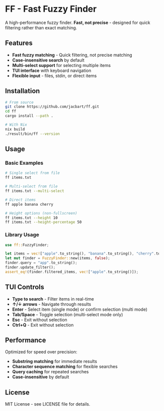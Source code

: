 # FF - Fast Fuzzy Finder

A high-performance fuzzy finder. **Fast, not precise** - designed for quick filtering rather than exact matching.

## Features

- **Fast fuzzy matching** - Quick filtering, not precise matching
- **Case-insensitive search** by default
- **Multi-select support** for selecting multiple items
- **TUI interface** with keyboard navigation
- **Flexible input** - files, stdin, or direct items

## Installation

```bash
# From source
git clone https://github.com/jacbart/ff.git
cd ff
cargo install --path .

# With Nix
nix build
./result/bin/ff --version
```

## Usage

### Basic Examples

```bash
# Single select from file
ff items.txt

# Multi-select from file
ff items.txt --multi-select

# Direct items
ff apple banana cherry

# Height options (non-fullscreen)
ff items.txt --height 10
ff items.txt --height-percentage 50
```

### Library Usage

```rust
use ff::FuzzyFinder;

let items = vec!["apple".to_string(), "banana".to_string(), "cherry".to_string()];
let mut finder = FuzzyFinder::new(items, false);
finder.query = "app".to_string();
finder.update_filter();
assert_eq!(finder.filtered_items, vec!["apple".to_string()]);
```

## TUI Controls

- **Type to search** - Filter items in real-time
- **↑/↓ arrows** - Navigate through results
- **Enter** - Select item (single mode) or confirm selection (multi mode)
- **Tab/Space** - Toggle selection (multi-select mode only)
- **Esc** - Exit without selection
- **Ctrl+Q** - Exit without selection

## Performance

Optimized for speed over precision:
- **Substring matching** for immediate results
- **Character sequence matching** for flexible searches
- **Query caching** for repeated searches
- **Case-insensitive** by default

## License

MIT License - see LICENSE file for details. 